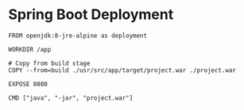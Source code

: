 # Spring Boot Deployment

```text
FROM openjdk:8-jre-alpine as deployment

WORKDIR /app

# Copy from build stage
COPY --from=build ./usr/src/app/target/project.war ./project.war

EXPOSE 8080

CMD ["java", "-jar", "project.war"]
```

